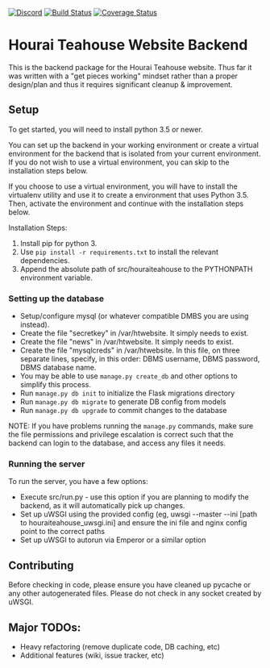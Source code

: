 [![Discord](https://discordapp.com/api/guilds/151219753434742784/widget.png)](https://discord.gg/VuZhs9V)
[![Build Status](https://travis-ci.org/HouraiTeahouse/houraiteahouse.net-backend.svg?branch=master)](https://travis-ci.org/HouraiTeahouse/houraiteahouse.net-backend)
[![Coverage Status](https://coveralls.io/repos/github/HouraiTeahouse/houraiteahouse.net-backend/badge.svg)](https://coveralls.io/github/HouraiTeahouse/houraiteahouse.net-backend)

# Hourai Teahouse Website Backend

This is the backend package for the Hourai Teahouse website.  Thus far it was written with a "get pieces working" mindset rather than a proper design/plan and thus it requires significant cleanup & improvement.

## Setup

To get started, you will need to install python 3.5 or newer.

You can set up the backend in your working environment or create a virtual
environment for the backend that is isolated from your current environment.
If you do not wish to use a virtual environment, you can skip to the
installation steps below.

If you choose to use a virtual environment, you will have to install the
virtualenv utility and use it to create a environment that uses Python 3.5.
Then, activate the environment and continue with the installation steps below.

Installation Steps:

1. Install pip for python 3.
2. Use `pip install -r requirements.txt` to install the relevant dependencies.
3. Append the absolute path of src/houraiteahouse to the PYTHONPATH environment
variable.

### Setting up the database

* Setup/configure mysql (or whatever compatible DMBS you are using instead).
* Create the file "secretkey" in /var/htwebsite. It simply needs to exist. 
* Create the file "news" in /var/htwebsite. It simply needs to exist.
* Create the file "mysqlcreds" in /var/htwebsite. In this file, on three
separate lines, specify, in this order: DBMS username, DBMS password, DBMS
database name.
* You may be able to use `manage.py create_db` and other options to simplify this process.
* Run `manage.py db init` to initialize the Flask migrations directory
* Run `manage.py db migrate` to generate DB config from models
* Run `manage.py db upgrade` to commit changes to the database

NOTE: If you have problems running the `manage.py` commands, make sure the file
permissions and privilege escalation is correct such that the backend can login
to the database, and access any files it needs.

### Running the server

To run the server, you have a few options:

* Execute src/run.py - use this option if you are planning to modify the backend, as it will automatically pick up changes.
* Set up uWSGI using the provided config (eg, uwsgi --master --ini [path to houraiteahouse_uwsgi.ini] and ensure the ini file and nginx config point to the correct paths
* Set up uWSGI to autorun via Emperor or a similar option

## Contributing

Before checking in code, please ensure you have cleaned up pycache or any other autogenerated files.  Please do not check in any socket created by uWSGI.

## Major TODOs:

* Heavy refactoring (remove duplicate code, DB caching, etc)
* Additional features (wiki, issue tracker, etc)
